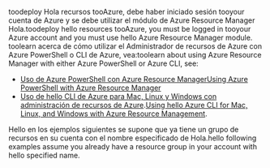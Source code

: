 
<span data-ttu-id="776e2-101">toodeploy Hola recursos tooAzure, debe haber iniciado sesión tooyour cuenta de Azure y se debe utilizar el módulo de Azure Resource Manager Hola.</span><span class="sxs-lookup"><span data-stu-id="776e2-101">toodeploy hello resources tooAzure, you must be logged in tooyour Azure account and you must use hello Azure Resource Manager module.</span></span> <span data-ttu-id="776e2-102">toolearn acerca de cómo utilizar el Administrador de recursos de Azure con Azure PowerShell o CLI de Azure, vea:</span><span class="sxs-lookup"><span data-stu-id="776e2-102">toolearn about using Azure Resource Manager with either Azure PowerShell or Azure CLI, see:</span></span>

* [<span data-ttu-id="776e2-103">Uso de Azure PowerShell con Azure Resource Manager</span><span class="sxs-lookup"><span data-stu-id="776e2-103">Using Azure PowerShell with Azure Resource Manager</span></span>](../articles/azure-resource-manager/powershell-azure-resource-manager.md)
* <span data-ttu-id="776e2-104">[Uso de hello CLI de Azure para Mac, Linux y Windows con administración de recursos de Azure](../articles/azure-resource-manager/xplat-cli-azure-resource-manager.md).</span><span class="sxs-lookup"><span data-stu-id="776e2-104">[Using hello Azure CLI for Mac, Linux, and Windows with Azure Resource Management](../articles/azure-resource-manager/xplat-cli-azure-resource-manager.md).</span></span>

<span data-ttu-id="776e2-105">Hello en los ejemplos siguientes se supone que ya tiene un grupo de recursos en su cuenta con el nombre especificado de Hola.</span><span class="sxs-lookup"><span data-stu-id="776e2-105">hello following examples assume you already have a resource group in your account with hello specified name.</span></span> 

